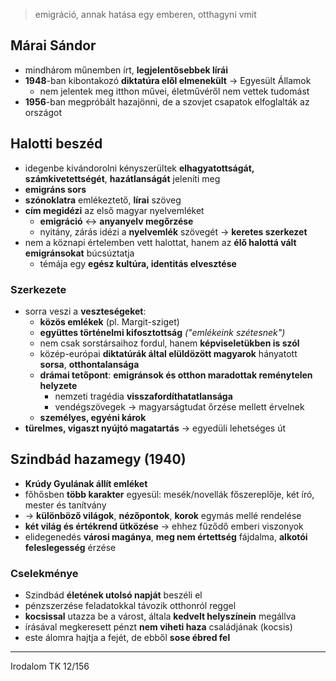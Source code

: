 > emigráció, annak hatása egy emberen, otthagyni vmit
## Márai Sándor
- mindhárom műnemben írt, **legjelentősebbek lírái**
- **1948**-ban kibontakozó **diktatúra elől elmenekült** -> Egyesült Államok
	- nem jelentek meg itthon művei, életművéről nem vettek tudomást
- **1956**-ban megpróbált hazajönni, de a szovjet csapatok elfoglalták az országot
## Halotti beszéd
- idegenbe kivándorolni kényszerültek **elhagyatottságát, számkivetettségét**, **hazátlanságát** jeleníti meg
- **emigráns sors**
- **szónoklatra** emlékeztető, **lírai** szöveg
- **cím megidézi** az első magyar nyelvemléket
	- **emigráció** <-> **anyanyelv megőrzése**
	- nyitány, zárás idézi a **nyelvemlék** szövegét -> **keretes szerkezet**
- nem a köznapi értelemben vett halottat, hanem az **élő halottá vált emigránsokat** búcsúztatja
	- témája egy **egész kultúra, identitás elvesztése**
### Szerkezete
- sorra veszi a **veszteségeket**:
	- **közös emlékek** (pl. Margit-sziget)
	- **együttes történelmi kifosztottság** *("emlékeink szétesnek")*
	- nem csak sorstársaihoz fordul, hanem **képviseletükben is szól**
	- közép-európai **diktatúrák által elüldözött magyarok** hányatott **sorsa**, **otthontalansága**
	- **drámai tetőpont**: **emigránsok és otthon maradottak reménytelen helyzete**
		- nemzeti tragédia **visszafordíthatatlansága**
		- vendégszövegek -> magyarságtudat őrzése mellett érvelnek
	- **személyes, egyéni károk**
- **türelmes, vigaszt nyújtó magatartás** -> egyedüli lehetséges út
## Szindbád hazamegy (1940)
- **Krúdy Gyulának állít emléket**
- főhősben **több karakter** egyesül: mesék/novellák főszereplője, két író, mester és tanítvány
- -> **különböző világok**, **nézőpontok**, **korok** egymás mellé rendelése
- **két világ és értékrend ütközése** -> ehhez fűződő emberi viszonyok
- elidegenedés **városi magánya**, **meg nem értettség** fájdalma, **alkotói feleslegesség** érzése
### Cselekménye
- Szindbád **életének utolsó napját** beszéli el
- pénzszerzése feladatokkal távozik otthonról reggel
- **kocsissal** utazza be a várost, általa **kedvelt helyszínein** megállva
- írásával megkeresett pénzt **nem viheti haza** családjának (kocsis)
- este álomra hajtja a fejét, de ebből **sose ébred fel**
---
Irodalom TK 12/156
